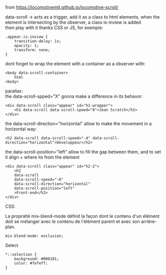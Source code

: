 from https://locomotivemtl.github.io/locomotive-scroll/

data-scroll -> acts as a trigger, add it as a class to html elements, when the element is intersecting by the observer, a class is-inview
is added \
then play with it thanks CSS or JS, for exemple:

    .appear.is-inview {
        transition-delay: 1s;
        opacity: 1;
        transform: none;
    }
dont forget to wrap the element with a container as a observer with:

    <body data-scroll-container>
        html
    <body>

parallax:\
the data-scroll-spped="X" gonna make a difference in its behavor:

    <div data-scroll class="appear" id="h1-wrapper">
        <h1 data-scroll data-scroll-speed="6">Jean Scratch</h1>
    </div>

the  data-scroll-direction="horizontal" allow to make the movement in a horizontal way:

    <h2 data-scroll data-scroll-speed="-4" data-scroll-direction="horizontal">Développeur</h2>

the data-scroll-position="left" allow to fill the gap between them, and to set it align + where its from the element

    <div data-scroll class="appear" id="h2-2">
        <h2
        data-scroll 
        data-scroll-speed="-6" 
        data-scroll-direction="horizontal"
        data-scroll-position="left"
        >Front-end</h2>
    </div>

CSS:

La propriété mix-blend-mode définit la façon dont le contenu d'un élément doit se mélanger avec le contenu de l'élément parent et avec son arrière-plan.

    mix-blend-mode: exclusion;

Select

    *::selection {
        background: #000101;
        color: #fefeff;
    }